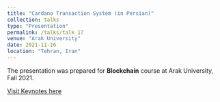 ```yaml
---
title: "Cardano Transaction System (in Persian)"
collection: talks
type: "Presentation"
permalink: /talks/talk_17
venue: "Arak University"
date: 2021-11-16
location: "Tehran, Iran"
---
```


The presentation was prepared for **Blockchain** course at Arak University, Fall 2021.

[Visit Keynotes here](https://alirezasn.ir/files/talks/talk_17_slides.pdf)